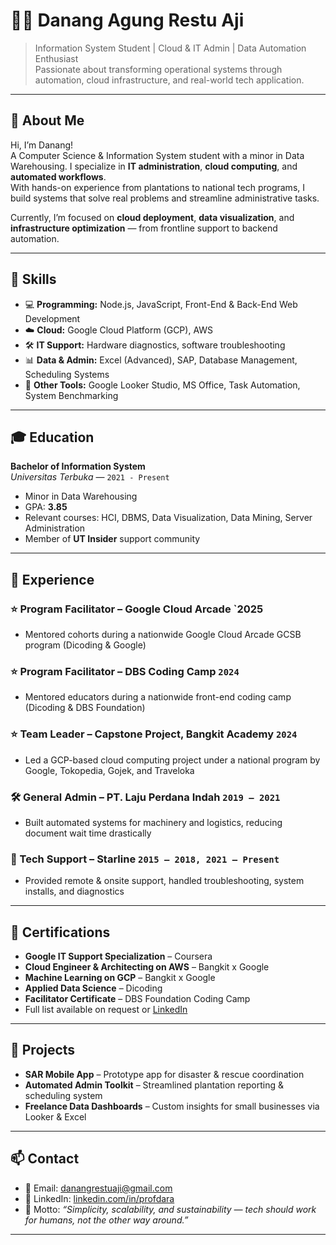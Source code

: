 # 👨‍💻 Danang Agung Restu Aji

> Information System Student | Cloud & IT Admin | Data Automation Enthusiast  
> Passionate about transforming operational systems through automation, cloud infrastructure, and real-world tech application.

---

## 📌 About Me

Hi, I’m Danang!  
A Computer Science & Information System student with a minor in Data Warehousing. I specialize in **IT administration**, **cloud computing**, and **automated workflows**.  
With hands-on experience from plantations to national tech programs, I build systems that solve real problems and streamline administrative tasks.

Currently, I’m focused on **cloud deployment**, **data visualization**, and **infrastructure optimization** — from frontline support to backend automation.

---

## 🧪 Skills

- 💻 **Programming:** Node.js, JavaScript, Front-End & Back-End Web Development  
- ☁️ **Cloud:** Google Cloud Platform (GCP), AWS  
- 🛠️ **IT Support:** Hardware diagnostics, software troubleshooting  
- 📊 **Data & Admin:** Excel (Advanced), SAP, Database Management, Scheduling Systems  
- 🧱 **Other Tools:** Google Looker Studio, MS Office, Task Automation, System Benchmarking  

---

## 🎓 Education

**Bachelor of Information System**  
*Universitas Terbuka* — `2021 - Present`  
- Minor in Data Warehousing  
- GPA: **3.85**  
- Relevant courses: HCI, DBMS, Data Visualization, Data Mining, Server Administration  
- Member of **UT Insider** support community

---

## 💼 Experience

### ⭐ Program Facilitator – Google Cloud Arcade `2025
- Mentored cohorts during a nationwide Google Cloud Arcade GCSB program (Dicoding & Google)

### ⭐ Program Facilitator – DBS Coding Camp `2024`
- Mentored educators during a nationwide front-end coding camp (Dicoding & DBS Foundation)

### ⭐ Team Leader – Capstone Project, Bangkit Academy `2024`
- Led a GCP-based cloud computing project under a national program by Google, Tokopedia, Gojek, and Traveloka

### 🛠️ General Admin – PT. Laju Perdana Indah `2019 – 2021`
- Built automated systems for machinery and logistics, reducing document wait time drastically

### 🧰 Tech Support – Starline `2015 – 2018, 2021 – Present`
- Provided remote & onsite support, handled troubleshooting, system installs, and diagnostics

---

## 📜 Certifications

- **Google IT Support Specialization** – Coursera  
- **Cloud Engineer & Architecting on AWS** – Bangkit x Google  
- **Machine Learning on GCP** – Bangkit x Google  
- **Applied Data Science** – Dicoding  
- **Facilitator Certificate** – DBS Foundation Coding Camp  
- Full list available on request or [LinkedIn](https://www.linkedin.com/in/profdara/)

---

## 🚀 Projects

- **SAR Mobile App** – Prototype app for disaster & rescue coordination  
- **Automated Admin Toolkit** – Streamlined plantation reporting & scheduling system  
- **Freelance Data Dashboards** – Custom insights for small businesses via Looker & Excel  

---

## 📫 Contact

- 📧 Email: danangrestuaji@gmail.com  
- 🔗 LinkedIn: [linkedin.com/in/profdara](https://www.linkedin.com/in/profdara/)  
- 🧠 Motto: _“Simplicity, scalability, and sustainability — tech should work for humans, not the other way around.”_

---

